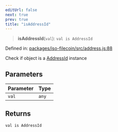 ```yaml
---
editUrl: false
next: true
prev: true
title: "isAddressId"
---
```


> **isAddressId**(`val`): `val is AddressId`

Defined in: [packages/iso-filecoin/src/address.js:88](https://github.com/hugomrdias/filecoin/blob/main/packages/iso-filecoin/src/address.js#L88)

Check if object is a [AddressId](/api/iso-filecoin/address/classes/addressid/) instance

## Parameters

| Parameter | Type |
| ------ | ------ |
| `val` | `any` |

## Returns

`val is AddressId`
